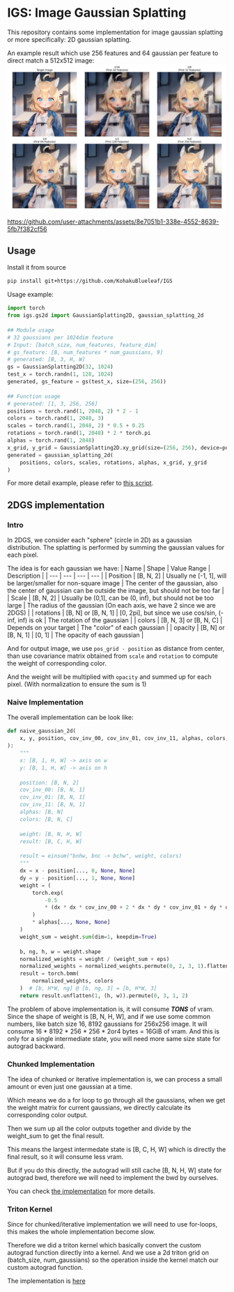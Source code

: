 # IGS: Image Gaussian Splatting

This repository contains some implementation for image gaussian splatting or more specifically: 2D gaussian splatting.

An example result which use 256 features and 64 gaussian per feature to direct match a 512x512 image:
![example result](/images/99.png)

https://github.com/user-attachments/assets/8e7051b1-338e-4552-8639-5fb7f382cf56

## Usage
Install it from source
```bash
pip install git+https://github.com/KohakuBlueleaf/IGS
```

Usage example:
```python
import torch
from igs.gs2d import GaussianSplatting2D, gaussian_splatting_2d

## Module usage
# 32 gaussians per 1024dim feature
# Input: [batch_size, num_features, feature_dim]
# gs_feature: [B, num_features * num_gaussians, 9]
# generated: [B, 3, H, W]
gs = GaussianSplatting2D(32, 1024)
test_x = torch.randn(1, 128, 1024) 
generated, gs_feature = gs(test_x, size=(256, 256))

## Function usage
# generated: [1, 3, 256, 256]
positions = torch.rand(1, 2048, 2) * 2 - 1
colors = torch.rand(1, 2048, 3)
scales = torch.rand(1, 2048, 2) * 0.5 + 0.25
rotations = torch.rand(1, 2048) * 2 * torch.pi
alphas = torch.rand(1, 2048)
x_grid, y_grid = GaussianSplatting2D.xy_grid(size=(256, 256), device=positions.device)
generated = gaussian_splatting_2d(
    positions, colors, scales, rotations, alphas, x_grid, y_grid
)
```

For more detail example, please refer to [this script](/scripts/gs2d_test.py).

## 2DGS implementation

### Intro
In 2DGS, we consider each "sphere" (circle in 2D) as a gaussian distribution. The splatting is performed by summing the gaussian values for each pixel.

The idea is for each gaussian we have:
| Name | Shape | Value Range | Description |
| --- | --- | --- | --- |
| Position | [B, N, 2] | Usually ne [-1, 1], will be larger/smaller for non-square image | The center of the gaussian, also the center of gaussian can be outside the image, but should not be too far |
| Scale | [B, N, 2] | Usually be (0,1], can be (0, inf), but should not be too large | The radius of the gaussian (On each axis, we have 2 since we are 2DGS) |
| rotations | [B, N] or [B, N, 1] | [0, 2pi], but since we use cos/sin, (-inf, inf) is ok | The rotation of the gaussian |
| colors | [B, N, 3] or [B, N, C] | Depends on your target | The "color" of each gaussian |
| opacity | [B, N] or [B, N, 1] | [0, 1] | The opacity of each gaussian |

And for output image, we use `pos_grid - position` as distance from center, than use covariance matrix obtained from `scale` and `rotation` to compute the weight of corresponding color.

And the weight will be multiplied with `opacity` and summed up for each pixel. (With normalization to ensure the sum is 1)

### Naive Implementation
The overall implementation can be look like:
```python
def naive_gaussian_2d(
    x, y, position, cov_inv_00, cov_inv_01, cov_inv_11, alphas, colors, eps=1e-6
):
    """
    x: [B, 1, H, W] -> axis on w
    y: [B, 1, H, W] -> axis on h

    position: [B, N, 2]
    cov_inv_00: [B, N, 1]
    cov_inv_01: [B, N, 1]
    cov_inv_11: [B, N, 1]
    alphas: [B, N]
    colors: [B, N, C]

    weight: [B, N, H, W]
    result: [B, C, H, W]

    result = einsum("bnhw, bnc -> bchw", weight, colors)
    """
    dx = x - position[..., 0, None, None]
    dy = y - position[..., 1, None, None]
    weight = (
        torch.exp(
            -0.5
            * (dx * dx * cov_inv_00 + 2 * dx * dy * cov_inv_01 + dy * dy * cov_inv_11)
        )
        * alphas[..., None, None]
    )
    weight_sum = weight.sum(dim=1, keepdim=True)

    b, ng, h, w = weight.shape
    normalized_weights = weight / (weight_sum + eps)
    normalized_weights = normalized_weights.permute(0, 2, 3, 1).flatten(1, 2)
    result = torch.bmm(
        normalized_weights, colors
    )  # [b, H*W, ng] @ [b, ng, 3] = [b, H*W, 3]
    return result.unflatten(1, (h, w)).permute(0, 3, 1, 2)
```

The problem of above implementation is, it will consume ***TONS*** of vram.
Since the shape of weight is [B, N, H, W], and if we use some common numbers, like batch size 16, 8192 gaussians for 256x256 image.
It will consume 16 * 8192 * 256 * 256 * 2or4 bytes = 16GiB of vram.
And this is only for a single intermediate state, you will need more same size state for autograd backward.

### Chunked Implementation
The idea of chunked or iterative implementation is, we can process a small amount or even just one gaussian at a time.

Which means we do a for loop to go through all the gaussians, when we get the weight matrix for current gaussians, we directly calculate its corresponding color output.

Then we sum up all the color outputs together and divide by the weight_sum to get the final result.

This means the largest intermedate state is [B, C, H, W] which is directly the final result, so it will consume less vram.

But if you do this directly, the autograd will still cache [B, N, H, W] state for autograd bwd, therefore we will need to implement the bwd by ourselves.

You can check [the implementation](/src/igs/gs2d.py) for more details.

### Triton Kernel
Since for chunked/iterative implementation we will need to use for-loops, this makes the whole implementation become slow.

Therefore we did a triton kernel which basically convert the custom autograd function directly into a kernel.
And we use a 2d triton grid on (batch_size, num_gaussians) so the operation inside the kernel match our custom autograd function.

The implementation is [here](/src/igs/gs_triton.py)

